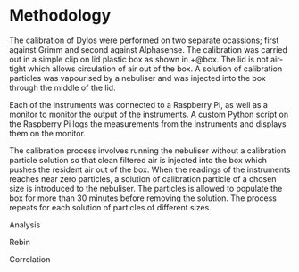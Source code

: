 
# Methodology

The calibration of Dylos were performed on two separate ocassions; first against Grimm and second against Alphasense.
The calibration was carried out in a simple clip on lid plastic box as shown in +@box.
The lid is not air-tight which allows circulation of air out of the box.
A solution of calibration particles was vapourised by a nebuliser and was injected into the box through the middle of the lid.

Each of the instruments was connected to a Raspberry Pi, as well as a monitor to monitor the output of the instruments.
A custom Python script on the Raspberry Pi logs the measurements from the instruments and displays them on the monitor.

The calibration process involves running the nebuliser without a calibration particle solution so that clean filtered air is injected into the box which pushes the resident air out of the box.
When the readings of the instruments reaches near zero particles, a solution of calibration particle of a chosen size is introduced to the nebuliser.
The particles is allowed to populate the box for more than 30 minutes before removing the solution.
The process repeats for each solution of particles of different sizes.

Analysis

Rebin

Correlation

